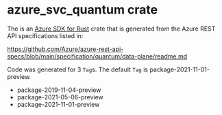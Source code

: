 # azure_svc_quantum crate

The is an [Azure SDK for Rust](https://github.com/Azure/azure-sdk-for-rust) crate that is generated from the Azure REST API specifications listed in:

https://github.com/Azure/azure-rest-api-specs/blob/main/specification/quantum/data-plane/readme.md

Code was generated for 3 `Tag`s. The default `Tag` is package-2021-11-01-preview.


- package-2019-11-04-preview
- package-2021-05-06-preview
- package-2021-11-01-preview